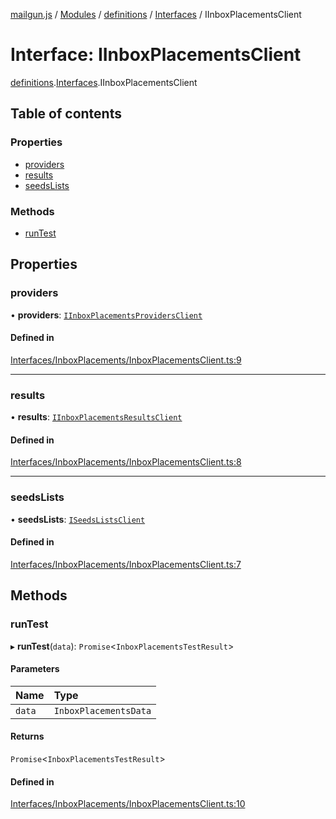 [mailgun.js](../README.md) / [Modules](../modules.md) / [definitions](../modules/definitions.md) / [Interfaces](../modules/definitions.Interfaces.md) / IInboxPlacementsClient

# Interface: IInboxPlacementsClient

[definitions](../modules/definitions.md).[Interfaces](../modules/definitions.Interfaces.md).IInboxPlacementsClient

## Table of contents

### Properties

- [providers](definitions.Interfaces.IInboxPlacementsClient.md#providers)
- [results](definitions.Interfaces.IInboxPlacementsClient.md#results)
- [seedsLists](definitions.Interfaces.IInboxPlacementsClient.md#seedslists)

### Methods

- [runTest](definitions.Interfaces.IInboxPlacementsClient.md#runtest)

## Properties

### providers

• **providers**: [`IInboxPlacementsProvidersClient`](definitions.Interfaces.IInboxPlacementsProvidersClient.md)

#### Defined in

[Interfaces/InboxPlacements/InboxPlacementsClient.ts:9](https://github.com/mailgun/mailgun.js/blob/460665c/lib/Interfaces/InboxPlacements/InboxPlacementsClient.ts#L9)

___

### results

• **results**: [`IInboxPlacementsResultsClient`](definitions.Interfaces.IInboxPlacementsResultsClient.md)

#### Defined in

[Interfaces/InboxPlacements/InboxPlacementsClient.ts:8](https://github.com/mailgun/mailgun.js/blob/460665c/lib/Interfaces/InboxPlacements/InboxPlacementsClient.ts#L8)

___

### seedsLists

• **seedsLists**: [`ISeedsListsClient`](definitions.Interfaces.ISeedsListsClient.md)

#### Defined in

[Interfaces/InboxPlacements/InboxPlacementsClient.ts:7](https://github.com/mailgun/mailgun.js/blob/460665c/lib/Interfaces/InboxPlacements/InboxPlacementsClient.ts#L7)

## Methods

### runTest

▸ **runTest**(`data`): `Promise`\<`InboxPlacementsTestResult`\>

#### Parameters

| Name | Type |
| :------ | :------ |
| `data` | `InboxPlacementsData` |

#### Returns

`Promise`\<`InboxPlacementsTestResult`\>

#### Defined in

[Interfaces/InboxPlacements/InboxPlacementsClient.ts:10](https://github.com/mailgun/mailgun.js/blob/460665c/lib/Interfaces/InboxPlacements/InboxPlacementsClient.ts#L10)

